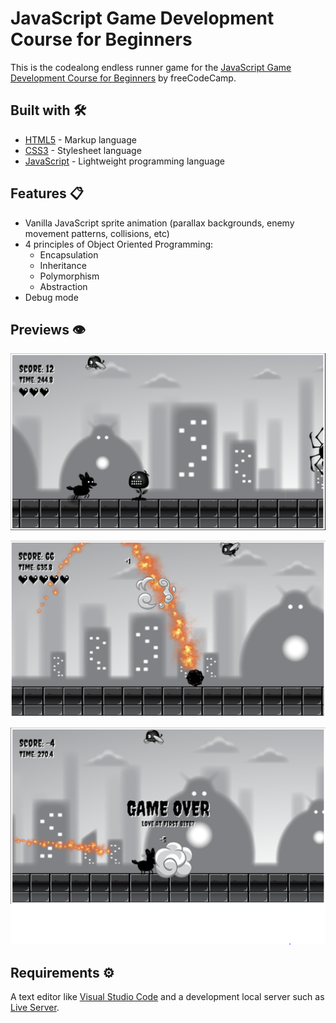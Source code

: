 # JavaScript Game Development Course for Beginners

This is the codealong endless runner game for the [JavaScript Game Development Course for Beginners](https://www.youtube.com/watch?v=GFO_txvwK_c) by freeCodeCamp.

## Built with 🛠️

- [HTML5](https://developer.mozilla.org/en-US/docs/Web/Guide/HTML/HTML5) - Markup language
- [CSS3](https://developer.mozilla.org/en-US/docs/Web/CSS) - Stylesheet language
- [JavaScript](https://developer.mozilla.org/en-US/docs/Web/JavaScript) - Lightweight programming language

## Features 📋

- Vanilla JavaScript sprite animation (parallax backgrounds, enemy movement patterns, collisions, etc)
- 4 principles of Object Oriented Programming:
  - Encapsulation
  - Inheritance
  - Polymorphism
  - Abstraction
- Debug mode

## Previews 👁️

![preview](https://github.com/lsegg/javascript-game-development-course-for-beginners/blob/main/assets/preview.png?raw=true)

![preview_enemy_hit](https://github.com/lsegg/javascript-game-development-course-for-beginners/blob/main/assets/preview-enemy-hit.png?raw=true)

![preview_game_over](https://github.com/lsegg/javascript-game-development-course-for-beginners/blob/main/assets/preview-game-over.png?raw=true)

## Requirements ⚙️

A text editor like [Visual Studio Code](https://code.visualstudio.com/) and a development local server such as [Live Server](https://marketplace.visualstudio.com/items?itemName=ritwickdey.LiveServer).
